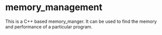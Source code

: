 # memory_management
This is a C++ based memory_manger. It can be used to find the memory and performance of a particular program.
